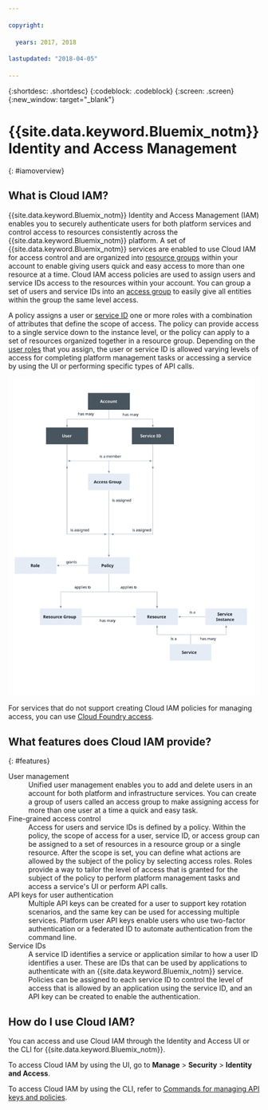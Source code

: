 ```yaml
---

copyright:

  years: 2017, 2018

lastupdated: "2018-04-05"

---
```


{:shortdesc: .shortdesc}
{:codeblock: .codeblock}
{:screen: .screen}
{:new_window: target="_blank"}

# {{site.data.keyword.Bluemix_notm}} Identity and Access Management
{: #iamoverview}

## What is Cloud IAM?

{{site.data.keyword.Bluemix_notm}} Identity and Access Management (IAM) enables you to securely authenticate users for both platform services and control access to resources consistently across the {{site.data.keyword.Bluemix_notm}} platform. A set of {{site.data.keyword.Bluemix_notm}} services are enabled to use Cloud IAM for access control and are organized into [resource groups](/docs/account/resourcegroups.html) within your account to enable giving users quick and easy access to more than one resource at a time. Cloud IAM access policies are used to assign users and service IDs access to the resources within your account. You can group a set of users and service IDs into an [access group](/docs/iam/groups.html) to easily give all entities within the group the same level access.

A policy assigns a user or [service ID](/docs/iam/serviceid.html#serviceids) one or more roles with a combination of attributes that define the scope of access. The policy can provide access to a single service down to the instance level, or the policy can apply to a set of resources organized together in a resource group. Depending on the [user roles](/docs/iam/users_roles.html#iamusermanrol) that you assign, the user or service ID is allowed varying levels of access for completing platform management tasks or accessing a service by using the UI or performing specific types of API calls.

![IAM for access control in an account](images/iam-diagram.svg "How access management works in an account by using IAM")

For services that do not support creating Cloud IAM policies for managing access, you can use [Cloud Foundry access](/docs/iam/cfaccess.html#cfaccess).


## What features does Cloud IAM provide?
{: #features}

<dl>
<dt>User management</dt>
<dd>Unified user management enables you to add and delete users in an account for both platform and infrastructure services. You can create a group of users called an access group to make assigning access for more than one user at a time a quick and easy task.</dd>
<dt>Fine-grained access control</dt>
<dd>Access for users and service IDs is defined by a policy. Within the policy, the scope of access for a user, service ID, or access group can be assigned to a set of resources in a resource group or a single resource. After the scope is set, you can define what actions are allowed by the subject of the policy by selecting access roles. Roles provide a way to tailor the level of access that is granted for the subject of the policy to perform platform management tasks and access a service's UI or perform API calls.</dd>
<dt>API keys for user authentication</dt>
<dd>Multiple API keys can be created for a user to support key rotation scenarios, and the same key can be used for accessing  multiple services. Platform user API keys enable users who use two-factor authentication or a federated ID to automate authentication from the command line.</dd>
<dt>Service IDs</dt>
<dd>A service ID identifies a service or application similar to how a user ID identifies a user. These are IDs that can be used by applications to authenticate with an {{site.data.keyword.Bluemix_notm}} service. Policies can be assigned to each service ID to control the level of access that is allowed by an application using the service ID, and an API key can be created to enable the authentication.</dd>
</dl>


## How do I use Cloud IAM?

You can access and use Cloud IAM through the Identity and Access UI or the CLI for {{site.data.keyword.Bluemix_notm}}.

To access Cloud IAM by using the UI, go to **Manage** &gt; **Security** &gt; **Identity and Access**.

To access Cloud IAM by using the CLI, refer to [Commands for managing API keys and policies](/docs/cli/reference/bluemix_cli/bx_cli.html#bx_commands_iam).
